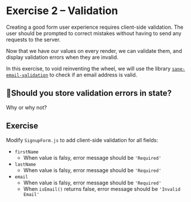 # Exercise 2 – Validation

Creating a good form user experience requires client-side validation. The user should be prompted to correct mistakes without having to send any requests to the server.

Now that we have our values on every render, we can validate them, and display validation errors when they are invalid.

In this exercise, to void reinventing the wheel, we will use the library [`sane-email-validation`](https://github.com/scottgonzalez/sane-email-validation) to check if an email address is valid.

## 🤔Should you store validation errors in state?

Why or why not?

## Exercise

Modify `SignupForm.js` to add client-side validation for all fields:

- `firstName`
  - When value is falsy, error message should be `'Required'`
- `lastName`
  - When value is falsy, error message should be `'Required'`
- `email`
  - When value is falsy, error message should be `'Required'`
  - When `isEmail()` returns false, error message should be `'Invalid Email'`
